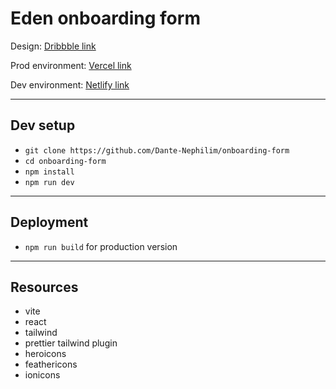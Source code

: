 # Eden onboarding form

Design: [Dribbble link](https://dribbble.com/shots/15669113-Onboarding-Exploration)

Prod environment: [Vercel link](https://eden-onboarding.vercel.app)

Dev environment: [Netlify link](https://eden-onboarding-dev.netlify.app)

---

## Dev setup

- `git clone https://github.com/Dante-Nephilim/onboarding-form`
- `cd onboarding-form`
- `npm install`
- `npm run dev`

---

## Deployment

- `npm run build` for production version

---

## Resources

- vite
- react
- tailwind
- prettier tailwind plugin
- heroicons
- feathericons
- ionicons
